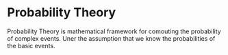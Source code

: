 # Probability Theory

Probability Theory is mathematical framework for comouting the probability of complex events. Uner the assumption that we know the probabilities of the basic events.
